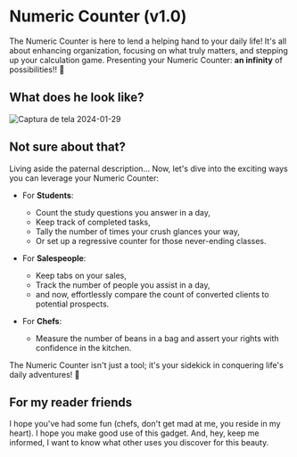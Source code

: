 # Numeric Counter (v1.0)

The Numeric Counter is here to lend a helping hand to your daily life! It's all about enhancing organization, focusing on what truly matters, and stepping up your calculation game.
Presenting your Numeric Counter: **an infinity** of possibilities!! 🚀

## What does he look like?
![Captura de tela 2024-01-29](https://github.com/ArthurHappx/counter/assets/156240135/57a66c56-032d-40a0-8157-7ecbf33dd773)

## Not sure about that?

Living aside the paternal description... Now, let's dive into the exciting ways you can leverage your Numeric Counter:

* For **Students**: 
   * Count the study questions you answer in a day,
   * Keep track of completed tasks, 
   * Tally the number of times your crush glances your way, 
   * Or set up a regressive counter for those never-ending classes.

* For **Salespeople**:
   * Keep tabs on your sales, 
   * Track the number of people you assist in a day, 
   * and now, effortlessly compare the count of converted clients to potential prospects.

* For **Chefs**: 
   * Measure the number of beans in a bag and assert your rights with confidence in the kitchen.

The Numeric Counter isn't just a tool; it's your sidekick in conquering life's daily adventures! 🌟

## For my reader friends
I hope you've had some fun (chefs, don't get mad at me, you reside in my heart).
I hope you make good use of this gadget. And, hey, keep me informed, I want to know what other uses you discover for this beauty.
